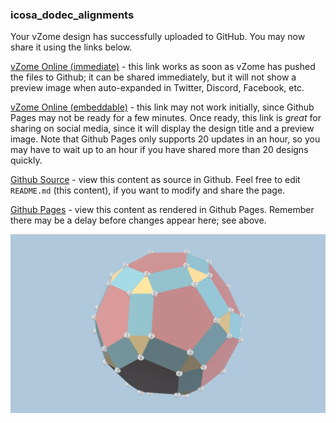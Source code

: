 ### icosa_dodec_alignments

Your vZome design has successfully uploaded to GitHub.  You may now share it using the links below.

[vZome Online (immediate)][1] - this link works as soon as vZome has pushed the files to Github; it can be shared immediately, but it will not show a preview image when auto-expanded in Twitter, Discord, Facebook, etc.

[vZome Online (embeddable)][2] - this link may not work initially, since Github Pages may not be ready for a few minutes.  Once ready, this link is *great* for sharing on social media, since it will display the design title and a preview image.  Note that Github Pages only supports 20 updates in an hour, so you may have to wait up to an hour if you have shared more than 20 designs quickly.

[Github Source][3] - view this content as source in Github.  Feel free to edit `README.md` (this content), if you want to modify and share the page.

[Github Pages][4] - view this content as rendered in Github Pages.  Remember there may be a delay before changes appear here; see above.

![Image](icosa_dodec_alignments.png)

[1]: https://vzome.com/app/?url=https://raw.githubusercontent.com/domdib/vzome-sharing/main/2021/07/02/13-07-20/icosa_dodec_alignments.vZome
[2]: https://vzome.com/app/embed.py?url=https://domdib.github.io/vzome-sharing/2021/07/02/13-07-20/icosa_dodec_alignments.vZome
[3]: https://github.com/domdib/vzome-sharing/tree/main/2021/07/02/13-07-20/
[4]: https://domdib.github.io/vzome-sharing/2021/07/02/13-07-20/
